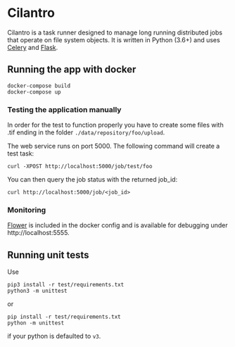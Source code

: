 # Cilantro

Cilantro is a task runner designed to manage long running distributed jobs that
operate on file system objects. It is written in Python (3.6+) and uses
[Celery](http://docs.celeryproject.org/) and [Flask](http://flask.pocoo.org/).

## Running the app with docker

    docker-compose build
    docker-compose up

### Testing the application manually

In order for the test to function properly you have to create some files with
.tif ending in the folder `./data/repository/foo/upload`.

The web service runs on port 5000. The following command will create a test task:

    curl -XPOST http://localhost:5000/job/test/foo
    
You can then query the job status with the returned job_id:

    curl http://localhost:5000/job/<job_id>
    
### Monitoring

[Flower](https://flower.readthedocs.io/) is included in the docker config and
is available for debugging under http://localhost:5555.

## Running unit tests
Use

    pip3 install -r test/requirements.txt
    python3 -m unittest
or

    pip install -r test/requirements.txt
    python -m unittest
if your python is defaulted to `v3`.